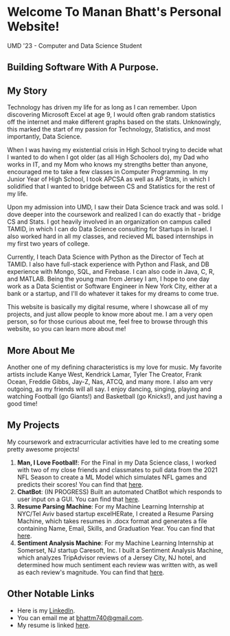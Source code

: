 # Welcome To Manan Bhatt's Personal Website!
UMD '23 - Computer and Data Science Student
## Building Software With A Purpose.
## My Story
Technology has driven my life for as long as I can remember. Upon discovering Microsoft Excel at age 9, I would often grab random statistics off the internet and make different graphs based on the stats. Unknowingly, this marked the start of my passion for Technology, Statistics, and most importantly, Data Science.

When I was having my existential crisis in High School trying to decide what I wanted to do when I got older (as all High Schoolers do), my Dad who works in IT, and my Mom who knows my strengths better than anyone, encouraged me to take a few classes in Computer Programming. In my Junior Year of High School, I took APCSA as well as AP Stats, in which I solidified that I wanted to bridge between CS and Statistics for the rest of my life. 

Upon my admission into UMD, I saw their Data Science track and was sold. I dove deeper into the coursework and realized I can do exactly that - bridge CS and Stats. I got heavily involved in an organization on campus called TAMID, in which I can do Data Science consulting for Startups in Israel. I also worked hard in all my classes, and recieved ML based internships in my first two years of college.

Currently, I teach Data Science with Python as the Director of Tech at TAMID. I also have full-stack experience with Python and Flask, and DB experience with Mongo, SQL, and Firebase. I can also code in Java, C, R, and MATLAB. Being the young man from Jersey I am, I hope to one day work as a Data Scientist or Software Engineer in New York City, either at a bank or a startup, and I'll do whatever it takes for my dreams to come true.

This website is basically my digital resume, where I showcase all of my projects, and just allow people to know more about me. I am a very open person, so for those curious about me, feel free to browse through this website, so you can learn more about me!

## More About Me
Another one of my defining characteristics is my love for music. My favorite artists include Kanye West, Kendrick Lamar, Tyler The Creator, Frank Ocean, Freddie Gibbs, Jay-Z, Nas, ATCQ, and many more. I also am very outgoing, as my friends will all say. I enjoy dancing, singing, playing and watching Football (go Giants!) and Basketball (go Knicks!), and just having a good time!

## My Projects
My coursework and extracurricular activities have led to me creating some pretty awesome projects!
1. **Man, I Love Football!**: For the Final in my Data Science class, I worked with two of my close friends and classmates to pull data from the 2021 NFL Season to create a ML Model which simulates NFL games and predicts their scores! You can find that [here](https://mananbhatt-cmsc320.github.io/).
2. **ChatBot**: (IN PROGRESS) Built an automated ChatBot which responds to user input on a GUI. You can find that [here](https://github.com/mananbhatt5/ChatBot).
3. **Resume Parsing Machine**: For my Machine Learning Internship at NYC/Tel Aviv based startup excelHERate, I created a Resume Parsing Machine, which takes resumes in .docx format and generates a file containing Name, Email, Skills, and Graduation Year. You can find that [here](https://github.com/mananbhatt5/excelHERate).
4. **Sentiment Analysis Machine**: For my Machine Learning Internship at Somerset, NJ startup Caresoft, Inc. I built a Sentiment Analysis Machine, which analyzes TripAdvisor reviews of a Jersey City, NJ hotel, and determined how much sentiment each review was written with, as well as each review's magnitude. You can find that [here](https://github.com/mananbhatt5/caresoft-sentiment-analysis-machine-2020).

## Other Notable Links
- Here is my [LinkedIn](https://www.linkedin.com/in/manan-bhatt-ds626/).
- You can email me at bhattm740@gmail.com.
- My resume is linked [here](https://docs.google.com/document/d/1fG9V7G6QEO_PlapIcJS6B1bXUWcG46vS/view).
